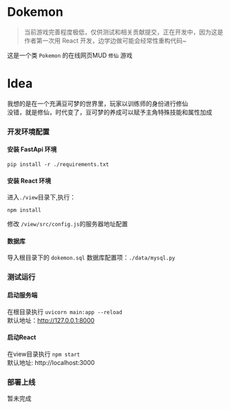 # Dokemon

> 当前游戏完善程度极低，仅供测试和相关贡献提交，正在开发中，因为这是作者第一次用 React 开发，边学边做可能会经常性重构代码~

这是一个类 `Pokemon` 的在线网页MUD `修仙` 游戏

# Idea

我想的是在一个充满豆可梦的世界里，玩家以训练师的身份进行修仙  
没错，就是修仙，时代变了，豆可梦的养成可以赋予主角特殊技能和属性加成

### 开发环境配置

#### 安装 FastApi 环境

`pip install -r ./requirements.txt`

#### 安装 React 环境

进入`./view`目录下,执行：

`npm install`

修改 `/view/src/config.js`的服务器地址配置

#### 数据库

导入根目录下的 `dokemon.sql` 数据库配置项：`./data/mysql.py`

### 测试运行

#### 启动服务端


在根目录执行 `uvicorn main:app --reload`  
默认地址：http://127.0.0.1:8000

#### 启动React

在view目录执行 `npm start`  
默认地址: http://localhost:3000

### 部署上线

暂未完成

